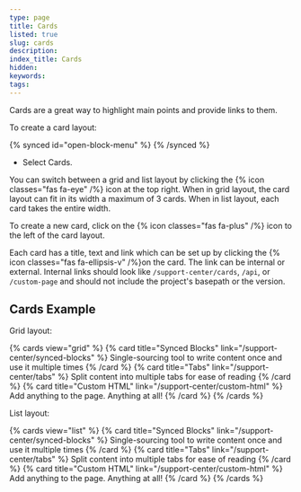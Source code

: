 ```yaml
---
type: page
title: Cards
listed: true
slug: cards
description: 
index_title: Cards
hidden: 
keywords: 
tags: 
---
```


Cards are a great way to highlight main points and provide links to them.

To create a card layout:

{% synced id="open-block-menu" %}
{% /synced %}

- Select Cards.

You can switch between a grid and list layout by clicking the {% icon classes="fas fa-eye" /%} icon at the top right. When in grid layout, the card layout can fit in its width a maximum of 3 cards. When in list layout, each card takes the entire width.

To create a new card, click on the {% icon classes="fas fa-plus" /%} icon to the left of the card layout.

Each card has a title, text and link which can be set up by clicking the {% icon classes="fas fa-ellipsis-v" /%}on the card. The link can be internal or external. Internal links should look like `/support-center/cards`, `/api`, or `/custom-page` and should not include the project's basepath or the version.

## Cards Example

Grid layout:

{% cards view="grid" %}
{% card title="Synced Blocks" link="/support-center/synced-blocks" %}
Single-sourcing tool to write content once and use it multiple times
{% /card %}
{% card title="Tabs" link="/support-center/tabs" %}
Split content into multiple tabs for ease of reading
{% /card %}
{% card title="Custom HTML" link="/support-center/custom-html" %}
Add anything to the page. Anything at all!
{% /card %}
{% /cards %}

List layout:

{% cards view="list" %}
{% card title="Synced Blocks" link="/support-center/synced-blocks" %}
Single-sourcing tool to write content once and use it multiple times
{% /card %}
{% card title="Tabs" link="/support-center/tabs" %}
Split content into multiple tabs for ease of reading
{% /card %}
{% card title="Custom HTML" link="/support-center/custom-html" %}
Add anything to the page. Anything at all!
{% /card %}
{% /cards %}